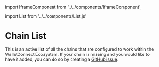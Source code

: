 import IframeComponent from '../../components/IframeComponent';

import List from '../../components/List.js'

# Chain List

This is an active list of all the chains that are configured to work within the WalletConnect Ecosystem. If your chain is missing and you would like to have it added, you can do so by creating a [GitHub issue](https://github.com/WalletConnect/walletconnect-monorepo/issues/new?assignees=&labels=type%3A+new+chain+request&template=new_chain_to_explorer.md&title=).

<List />

<IframeComponent />
